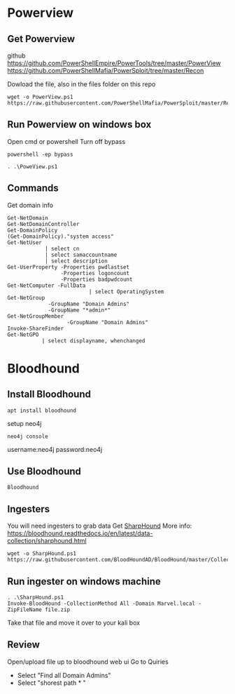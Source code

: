 # Powerview

## Get Powerview
github
https://github.com/PowerShellEmpire/PowerTools/tree/master/PowerView
https://github.com/PowerShellMafia/PowerSploit/tree/master/Recon

Dowload the file, also in the files folder on this repo
```
wget -o PowerView.ps1 https://raw.githubusercontent.com/PowerShellMafia/PowerSploit/master/Recon/PowerView.ps1
```

## Run Powerview on windows box
Open cmd or powershell
Turn off bypass
```
powershell -ep bypass
```
```
. .\PoweView.ps1
```

## Commands
Get domain info
```
Get-NetDomain
Get-NetDomainController
Get-DomainPolicy
(Get-DomainPolicy)."system access"
Get-NetUser 
            | select cn
            | select samaccountname
            | select description
Get-UserProperty -Properties pwdlastset
                 -Properties logoncount
                 -Properties badpwdcount
Get-NetComputer -FullData 
                          | select OperatingSystem
Get-NetGroup
             -GroupName "Domain Admins"
             -GroupName "*admin*"
Get-NetGroupMember 
                   -GroupName "Domain Admins"
Invoke-ShareFinder
Get-NetGPO
           | select displayname, whenchanged
```

# Bloodhound
## Install Bloodhound
```
apt install bloodhound
```
setup neo4j
```
neo4j console
```
username:neo4j
password:neo4j

## Use Bloodhound
```
Bloodhound
```

## Ingesters
You will need ingesters to grab data
Get [SharpHound](https://github.com/BloodHoundAD/BloodHound/blob/master/Collectors/SharpHound.ps1)
More info: https://bloodhound.readthedocs.io/en/latest/data-collection/sharphound.html

```
wget -o SharpHound.ps1 https://raw.githubusercontent.com/BloodHoundAD/BloodHound/master/Collectors/SharpHound.ps1
```
## Run ingester on windows machine
```
. .\SharpHound.ps1
Invoke-BloodHound -CollectionMethod All -Domain Marvel.local -ZipFileName file.zip
```
Take that file and move it over to your kali box

## Review
Open/upload file up to bloodhound web ui
Go to Quiries
- Select "Find all Domain Admins"
- Select "shorest path * " 
